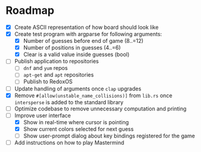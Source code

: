 # Roadmap

- [x] Create ASCII representation of how board should look like
- [x] Create test program with argparse for following arguments:
  - [x] Number of guesses before end of game (8..=12)
  - [x] Number of positions in guesses (4..=6)
  - [x] Clear is a valid value inside guesses (bool)
- [ ] Publish application to repositories
  - [ ] `dnf` and `yum` repos
  - [ ] `apt-get` and `apt` repositories
  - [ ] Publish to RedoxOS
- [ ] Update handling of arguments once `clap` upgrades
- [x] Remove `#[allow(unstable_name_collisions)]` from `lib.rs` once `intersperse` is added to the standard library
- [ ] Optimize codebase to remove unnecessary computation and printing
- [ ] Improve user interface
  - [x] Show in real-time where cursor is pointing
  - [x] Show current colors selected for next guess
  - [ ] Show user-prompt dialog about key bindings registered for the game
- [ ] Add instructions on how to play Mastermind
